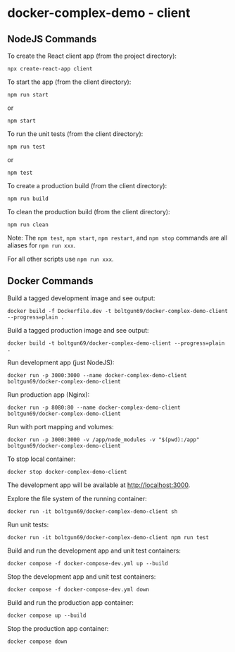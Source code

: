# docker-complex-demo - client

## NodeJS Commands

To create the React client app (from the project directory):
```
npx create-react-app client
```

To start the app (from the client directory):
```
npm run start
```
or
```
npm start
```

To run the unit tests (from the client directory):
```
npm run test
```
or
```
npm test
```

To create a production build (from the client directory):
```
npm run build
```

To clean the production build (from the client directory):
```
npm run clean
```

Note:
The `npm test`, `npm start`, `npm restart`, and `npm stop` commands are all aliases for `npm run xxx`.

For all other scripts use `npm run xxx`.

## Docker Commands
Build a tagged development image and see output:
```
docker build -f Dockerfile.dev -t boltgun69/docker-complex-demo-client --progress=plain .
```

Build a tagged production image and see output:
```
docker build -t boltgun69/docker-complex-demo-client --progress=plain .
```

Run development app (just NodeJS):
```
docker run -p 3000:3000 --name docker-complex-demo-client boltgun69/docker-complex-demo-client
```

Run production app (Nginx):
```
docker run -p 8080:80 --name docker-complex-demo-client boltgun69/docker-complex-demo-client
```

Run with port mapping and volumes:
```
docker run -p 3000:3000 -v /app/node_modules -v "$(pwd):/app" boltgun69/docker-complex-demo-client
```

To stop local container:
```
docker stop docker-complex-demo-client
```

The development app will be available at [http://localhost:3000](http://localhost:3000).

Explore the file system of the running container:
```
docker run -it boltgun69/docker-complex-demo-client sh
```

Run unit tests:
```
docker run -it boltgun69/docker-complex-demo-client npm run test
```

Build and run the development app and unit test containers:
```
docker compose -f docker-compose-dev.yml up --build
```

Stop the development app and unit test containers:
```
docker compose -f docker-compose-dev.yml down
```

Build and run the production app container:
```
docker compose up --build
```

Stop the production app container:
```
docker compose down
```

